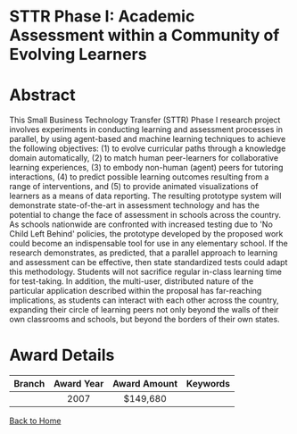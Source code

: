 
STTR Phase I: Academic Assessment within a Community of Evolving Learners
=========================================================================

# Abstract


This Small Business Technology Transfer (STTR) Phase I research project involves experiments in conducting learning and assessment processes in parallel, by using agent-based and machine learning techniques to achieve the following objectives: (1) to evolve curricular paths through a knowledge domain automatically, (2) to match human peer-learners for collaborative learning experiences, (3) to embody non-human (agent) peers for tutoring interactions, (4) to predict possible learning outcomes resulting from a range of interventions, and (5) to provide animated visualizations of learners as a means of data reporting. The resulting prototype system will demonstrate state-of-the-art in assessment technology and has the potential to change the face of assessment in schools across the country. As schools nationwide are confronted with increased testing due to 'No Child Left Behind' policies, the prototype developed by the proposed work could become an indispensable tool for use in any elementary school. If the research demonstrates, as predicted, that a parallel approach to learning and assessment can be effective, then state standardized tests could adapt this methodology. Students will not sacrifice regular in-class learning time for test-taking. In addition, the multi-user, distributed nature of the particular application described within the proposal has far-reaching implications, as students can interact with each other across the country, expanding their circle of learning peers not only beyond the walls of their own classrooms and schools, but beyond the borders of their own states.  

# Award Details

|Branch|Award Year|Award Amount|Keywords|
| :---: | :---: | :---: | :---: |
||2007|$149,680||
  
  


[Back to Home](https://github.com/chrischow/dod_sbir_awards#88)
